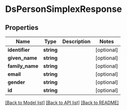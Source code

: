 # DsPersonSimplexResponse

## Properties
Name | Type | Description | Notes
------------ | ------------- | ------------- | -------------
**identifier** | **string** |  | [optional] 
**given_name** | **string** |  | [optional] 
**family_name** | **string** |  | [optional] 
**email** | **string** |  | [optional] 
**gender** | **string** |  | [optional] 
**id** | **string** |  | [optional] 

[[Back to Model list]](../../README.md#documentation-for-models) [[Back to API list]](../../README.md#documentation-for-api-endpoints) [[Back to README]](../../README.md)

